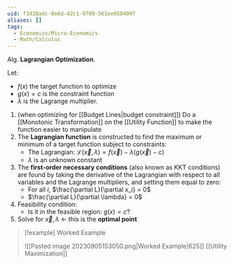 ```yaml
---
uid: f3430adc-0e6d-42c1-9709-561ee650409f
aliases: []
tags:
  - Economics/Micro-Economics
  - Math/Calculus
---
```


Alg. **Lagrangian Optimization**.

Let:
- $f(x)$ the target function to optimize
- $g(x)=c$ is the constraint function
- $\lambda$ is the Lagrange multiplier.

1. (when optimizing for [[Budget Lines|budget constraint]]) Do a [[Monotonic Transformation]] on the [[Utility Function]] to make the function easier to manipulate
2. The **Lagrangian function** is constructed to find the maximum or minimum of a target function subject to constraints:
	- The Lagrangian: $\mathcal{L}(\vec{x}, \lambda) = f(\vec{x}) - \lambda(g(\vec{x}) - c)$
	- $\lambda$ is an unknown constant
3. The **first-order necessary conditions** (also known as KKT conditions) are found by taking the derivative of the Lagrangian with respect to all variables and the Lagrange multipliers, and setting them equal to zero:
	- For all $i$, $\frac{\partial L}{\partial x_i} = 0$
	- $\frac{\partial L}{\partial \lambda} = 0$
4. Feasibility condition:
	- Is it in the feasible region: $g(x) = c$?
5. Solve for $\vec{x},\lambda$ ← this is the **optimal point**

> [!example]
> Worked Example
>
> ![[Pasted image 20230905153050.png|Worked Example|625]]
[[Utility Maximization]]

